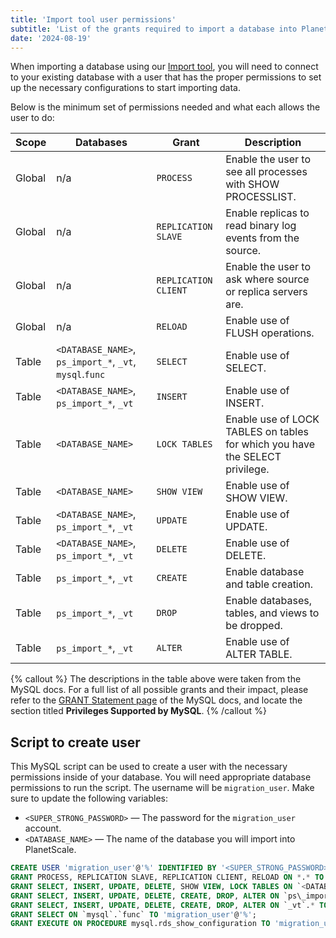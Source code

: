 ```yaml
---
title: 'Import tool user permissions'
subtitle: 'List of the grants required to import a database into PlanetScale using the Import tool'
date: '2024-08-19'
---
```


When importing a database using our [Import tool](/docs/imports/database-imports), you will need to connect to your existing database with a user that has the proper permissions to set up the necessary configurations to start importing data.

Below is the minimum set of permissions needed and what each allows the user to do:

| Scope  | Databases                                               | Grant                | Description                                                                  |
| ------ | ------------------------------------------------------- | -------------------- | ---------------------------------------------------------------------------- |
| Global | n/a                                                     | `PROCESS`            | Enable the user to see all processes with SHOW PROCESSLIST.                  |
| Global | n/a                                                     | `REPLICATION SLAVE`  | Enable replicas to read binary log events from the source.                   |
| Global | n/a                                                     | `REPLICATION CLIENT` | Enable the user to ask where source or replica servers are.                  |
| Global | n/a                                                     | `RELOAD`             | Enable use of FLUSH operations.                                              |
| Table  | `<DATABASE_NAME>`, `ps_import_*`, `_vt`, `mysql`.`func` | `SELECT`             | Enable use of SELECT.                                                        |
| Table  | `<DATABASE_NAME>`, `ps_import_*`, `_vt`                 | `INSERT`             | Enable use of INSERT.                                                        |
| Table  | `<DATABASE_NAME>`                                       | `LOCK TABLES`        | Enable use of LOCK TABLES on tables for which you have the SELECT privilege. |
| Table  | `<DATABASE_NAME>`                                       | `SHOW VIEW`          | Enable use of SHOW VIEW.                                                     |
| Table  | `<DATABASE_NAME>`, `ps_import_*`, `_vt`                 | `UPDATE`             | Enable use of UPDATE.                                                        |
| Table  | `<DATABASE_NAME>`, `ps_import_*`, `_vt`                 | `DELETE`             | Enable use of DELETE.                                                        |
| Table  | `ps_import_*`, `_vt`                                    | `CREATE`             | Enable database and table creation.                                          |
| Table  | `ps_import_*`, `_vt`                                    | `DROP`               | Enable databases, tables, and views to be dropped.                           |
| Table  | `ps_import_*`, `_vt`                                    | `ALTER`              | Enable use of ALTER TABLE.                                                   |

{% callout %}
The descriptions in the table above were taken from the MySQL docs. For a full list of all possible grants and their
impact, please refer to the [GRANT Statement page](https://dev.mysql.com/doc/refman/8.0/en/grant.html) of the MySQL
docs, and locate the section titled **Privileges Supported by MySQL**.
{% /callout %}

## Script to create user

This MySQL script can be used to create a user with the necessary permissions inside of your database. You will need appropriate database permissions to run the script. The username will be `migration_user`. Make sure to update the following variables:

- `<SUPER_STRONG_PASSWORD>` — The password for the `migration_user` account.
- `<DATABASE_NAME>` — The name of the database you will import into PlanetScale.

```sql
CREATE USER 'migration_user'@'%' IDENTIFIED BY '<SUPER_STRONG_PASSWORD>';
GRANT PROCESS, REPLICATION SLAVE, REPLICATION CLIENT, RELOAD ON *.* TO 'migration_user'@'%';
GRANT SELECT, INSERT, UPDATE, DELETE, SHOW VIEW, LOCK TABLES ON `<DATABASE_NAME>`.* TO 'migration_user'@'%';
GRANT SELECT, INSERT, UPDATE, DELETE, CREATE, DROP, ALTER ON `ps\_import\_%`.* TO 'migration_user'@'%';
GRANT SELECT, INSERT, UPDATE, DELETE, CREATE, DROP, ALTER ON `_vt`.* TO 'migration_user'@'%';
GRANT SELECT ON `mysql`.`func` TO 'migration_user'@'%';
GRANT EXECUTE ON PROCEDURE mysql.rds_show_configuration TO 'migration_user'@'%';
```
